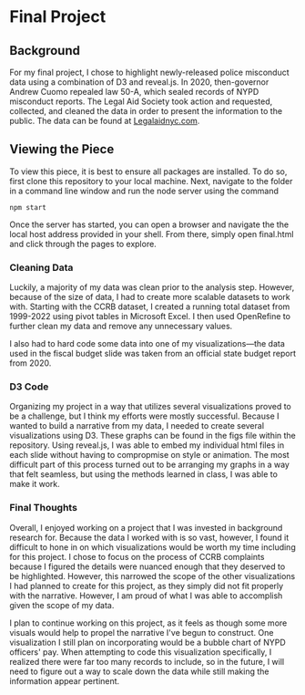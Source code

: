 # Final Project

## Background

For my final project, I chose to highlight newly-released police misconduct data using a combination of D3 and reveal.js. In 2020, then-governor Andrew Cuomo repealed law 50-A, which sealed records of NYPD misconduct reports. The Legal Aid Society took action and requested, collected, and cleaned the data in order to present the information to the public. The data can be found at [Legalaidnyc.com](https://legalaidnyc.org/law-enforcement-look-up/). 

## Viewing the Piece

To view this piece, it is best to ensure all packages are installed. To do so, first clone this repository to your local machine. Next, navigate to the folder in a command line window and run the node server using the command 

```shell
npm start
```

Once the server has started, you can open a browser and navigate the the local host address provided in your shell. From there, simply open final.html and click through the pages to explore.


### Cleaning Data

Luckily, a majority of my data was clean prior to the analysis step. However, because of the size of data, I had to create more scalable datasets to work with. Starting with the CCRB dataset, I created a running total dataset from 1999-2022 using pivot tables in Microsoft Excel. I then used OpenRefine to further clean my data and remove any unnecessary values.

I also had to hard code some data into one of my visualizations—the data used in the fiscal budget slide was taken from an official state budget report from 2020.

### D3 Code

Organizing my project in a way that utilizes several visualizations proved to be a challenge, but I think my efforts were mostly successful. Because I wanted to build a narrative from my data, I needed to create several visualizations using D3. These graphs can be found in the figs file within the repository. Using reveal.js, I was able to embed my individual html files in each slide without having to compropmise on style or animation. The most difficult part of this process turned out to be arranging my graphs in a way that felt seamless, but using the methods learned in class, I was able to make it work.

### Final Thoughts

Overall, I enjoyed working on a project that I was invested in background research for. Because the data I worked with is so vast, however, I found it difficult to hone in on which visualizations would be worth my time including for this project. I chose to focus on the process of CCRB complaints because I figured the details were nuanced enough that they deserved to be highlighted. However, this narrowed the scope of the other visualizations I had planned to create for this project, as they simply did not fit properly with the narrative. However, I am proud of what I was able to accomplish given the scope of my data.

I plan to continue working on this project, as it feels as though some more visuals would help to propel the narrative I've begun to construct. One visualization I still plan on incorporating would be a bubble chart of NYPD officers' pay. When attempting to code this visualization specifically, I realized there were far too many records to include, so in the future, I will need to figure out a way to scale down the data while still making the information appear pertinent.

